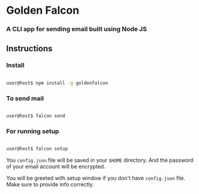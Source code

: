 # Golden Falcon

### A CLI app for sending email built using Node JS

## Instructions

### Install

```bash

user@host$ npm install -g goldenfalcon

```

### To send mail

```bash

user@host$ falcon send

```

### For running setup

```bash

user@host$ falcon setup

```

You `config.json` file will be saved in your `$HOME` directory. And the password of your email account will be encrypted.

You will be greeted with setup window if you don't have `config.json` file. Make sure to provide info correctly.